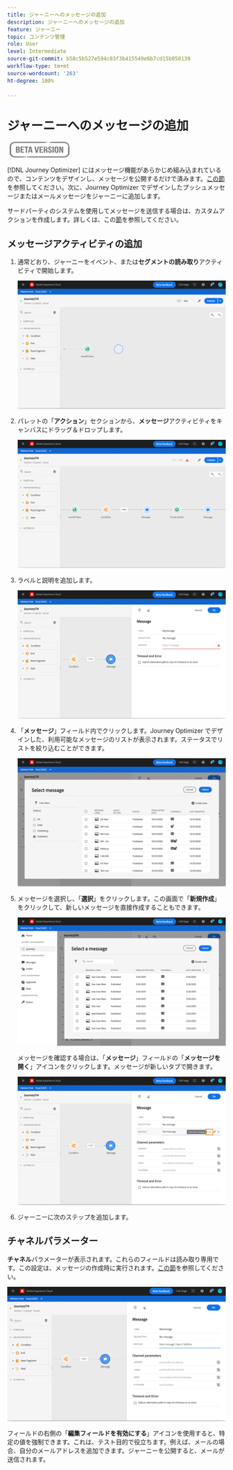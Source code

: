 ```yaml
---
title: ジャーニーへのメッセージの追加
description: ジャーニーへのメッセージの追加
feature: ジャーニー
topic: コンテンツ管理
role: User
level: Intermediate
source-git-commit: b58c5b527e594c03f3b415549e6b7cd15b050139
workflow-type: tm+mt
source-wordcount: '263'
ht-degree: 100%

---
```


# ジャーニーへのメッセージの追加

![](../assets/do-not-localize/badge.png)

[!DNL Journey Optimizer] にはメッセージ機能があらかじめ組み込まれているので、コンテンツをデザインし、メッセージを公開するだけで済みます。[この節](../get-started-content.md)を参照してください。次に、Journey Optimizer でデザインしたプッシュメッセージまたはメールメッセージをジャーニーに追加します。

サードパーティのシステムを使用してメッセージを送信する場合は、カスタムアクションを作成します。詳しくは、この[節](../action/action.md)を参照してください。

## メッセージアクティビティの追加

1. 通常どおり、ジャーニーをイベント、または&#x200B;**セグメントの読み取り**&#x200B;アクティビティで開始します。

   ![](../assets/jo-message0.png)

1. パレットの「**アクション**」セクションから、**メッセージ**&#x200B;アクティビティをキャンバスにドラッグ＆ドロップします。

   ![](../assets/jo-message1.png)

1. ラベルと説明を追加します。

   ![](../assets/jo-message2.png)

1. 「**メッセージ**」フィールド内でクリックします。Journey Optimizer でデザインした、利用可能なメッセージのリストが表示されます。ステータスでリストを絞り込むことができます。

   ![](../assets/jo-message3.png)

1. メッセージを選択し、「**選択**」をクリックします。この画面で「**新規作成**」をクリックして、新しいメッセージを直接作成することもできます。

   ![](../assets/jo-message4-ter.png)

   メッセージを確認する場合は、「**メッセージ**」フィールドの「**メッセージを開く**」アイコンをクリックします。メッセージが新しいタブで開きます。

   ![](../assets/jo-message4-bis.png)

1. ジャーニーに次のステップを追加します。

## チャネルパラメーター

**チャネル**&#x200B;パラメーターが表示されます。これらのフィールドは読み取り専用です。この設定は、メッセージの作成時に実行されます。[この節](../get-started-content.md)を参照してください。

![](../assets/jo-message4.png)

フィールドの右側の「**編集フィールドを有効にする**」アイコンを使用すると、特定の値を強制できます。これは、テスト目的で役立ちます。例えば、メールの場合、自分のメールアドレスを追加できます。ジャーニーを公開すると、メールが送信されます。
